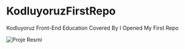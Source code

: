 # KodluyoruzFirstRepo
Kodluyoruz Front-End Education Covered By I Opened My First Repo

![Proje Resmi](https://www.hizliresim.com/le3gnrn)